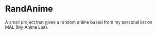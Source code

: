 # RandAnime
A small project that gives a random anime based from my personal list on MAL (My Anime List).
